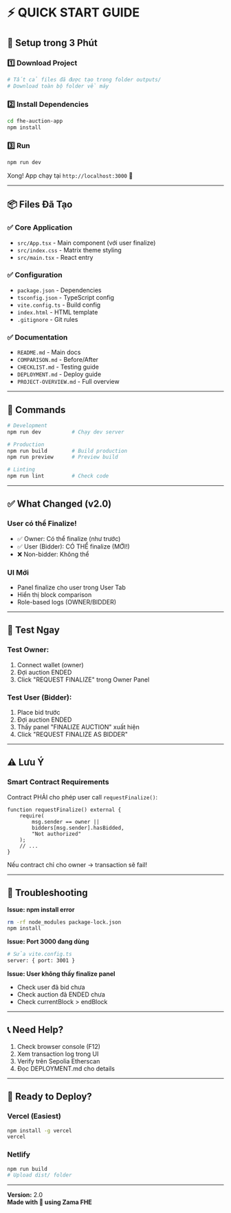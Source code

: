 # ⚡ QUICK START GUIDE

## 🎯 Setup trong 3 Phút

### 1️⃣ Download Project
```bash
# Tất cả files đã được tạo trong folder outputs/
# Download toàn bộ folder về máy
```

### 2️⃣ Install Dependencies
```bash
cd fhe-auction-app
npm install
```

### 3️⃣ Run
```bash
npm run dev
```

Xong! App chạy tại `http://localhost:3000` 🎉

---

## 📦 Files Đã Tạo

### ✅ Core Application
- `src/App.tsx` - Main component (với user finalize)
- `src/index.css` - Matrix theme styling
- `src/main.tsx` - React entry

### ✅ Configuration
- `package.json` - Dependencies
- `tsconfig.json` - TypeScript config
- `vite.config.ts` - Build config
- `index.html` - HTML template
- `.gitignore` - Git rules

### ✅ Documentation
- `README.md` - Main docs
- `COMPARISON.md` - Before/After
- `CHECKLIST.md` - Testing guide
- `DEPLOYMENT.md` - Deploy guide
- `PROJECT-OVERVIEW.md` - Full overview

---

## 🚀 Commands

```bash
# Development
npm run dev          # Chạy dev server

# Production
npm run build        # Build production
npm run preview      # Preview build

# Linting
npm run lint         # Check code
```

---

## ✅ What Changed (v2.0)

### User có thể Finalize!
- ✅ Owner: Có thể finalize (như trước)
- ✅ User (Bidder): CÓ THỂ finalize (MỚI!)
- ❌ Non-bidder: Không thể

### UI Mới
- Panel finalize cho user trong User Tab
- Hiển thị block comparison
- Role-based logs (OWNER/BIDDER)

---

## 🧪 Test Ngay

### Test Owner:
1. Connect wallet (owner)
2. Đợi auction ENDED
3. Click "REQUEST FINALIZE" trong Owner Panel

### Test User (Bidder):
1. Place bid trước
2. Đợi auction ENDED  
3. Thấy panel "FINALIZE AUCTION" xuất hiện
4. Click "REQUEST FINALIZE AS BIDDER"

---

## ⚠️ Lưu Ý

### Smart Contract Requirements
Contract PHẢI cho phép user call `requestFinalize()`:

```solidity
function requestFinalize() external {
    require(
        msg.sender == owner || 
        bidders[msg.sender].hasBidded,
        "Not authorized"
    );
    // ...
}
```

Nếu contract chỉ cho owner → transaction sẽ fail!

---

## 🐛 Troubleshooting

**Issue: npm install error**
```bash
rm -rf node_modules package-lock.json
npm install
```

**Issue: Port 3000 đang dùng**
```bash
# Sửa vite.config.ts
server: { port: 3001 }
```

**Issue: User không thấy finalize panel**
- Check user đã bid chưa
- Check auction đã ENDED chưa
- Check currentBlock > endBlock

---

## 📞 Need Help?

1. Check browser console (F12)
2. Xem transaction log trong UI
3. Verify trên Sepolia Etherscan
4. Đọc DEPLOYMENT.md cho details

---

## 🎉 Ready to Deploy?

### Vercel (Easiest)
```bash
npm install -g vercel
vercel
```

### Netlify
```bash
npm run build
# Upload dist/ folder
```

---

**Version:** 2.0  
**Made with 💚 using Zama FHE**
